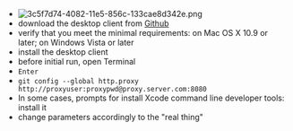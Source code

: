 * ![3c5f7d74-4082-11e5-856c-133cae8d342e.png](https://bitbucket.org/repo/nrpzj4/images/734357948-3c5f7d74-4082-11e5-856c-133cae8d342e.png)
* download the desktop client from [Github](https://desktop.github.com/)
* verify that you meet the minimal requirements: on Mac OS X 10.9 or later; on Windows Vista or later
* install the desktop client
* before initial run, open Terminal
* `Enter`
* `git config --global http.proxy http://proxyuser:proxypwd@proxy.server.com:8080`
* In some cases, prompts for install Xcode command line developer tools: install it
* change parameters accordingly to the "real thing"